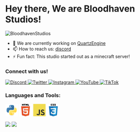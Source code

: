 # Hey there, We are Bloodhaven Studios!

<img src="https://komarev.com/ghpvc/?username=BloodhavenStudios&label=Profile%20views&color=0e75b6&style=flat" alt="BloodhavenStudios" />

- 🔭 We are currently working on [QuartzEngine](https://github.com/BloodhavenStudios/QuartzEngine)
- 📫 How to reach us: [discord](https://discord.gg/nGZ3pH5Rq3)
- ⚡ Fun fact: This studio started out as a minecraft server!

### Connect with us!
<p>

<a href="https://discord.gg/nGZ3pH5Rq3">
<img src="https://www.svgrepo.com/show/353655/discord-icon.svg" alt="Discord" width="40" height="40"/>
</a>

<a href="https://twitter.com/@Bloodhaven_">
<img src="https://raw.githubusercontent.com/rahuldkjain/github-profile-readme-generator/master/src/images/icons/Social/twitter.svg" alt="Twitter" width="40" height="40"/>
</a>

<a href="https://www.instagram.com/bloodhavenstudios_/">
<img src="https://www.svgrepo.com/show/111199/instagram.svg" alt="Instagram" width="40" height="40"/>
</a>

<a href="https://www.youtube.com/channel/UCEYEOBJ72ws3kYZBrr465-w">
<img src="https://www.svgrepo.com/show/157839/youtube.svg" alt="YouTube" width="40" height="40"/>
</a>

<a href="https://www.tiktok.com/@bloodhavenstudios">
<img src="https://www.svgrepo.com/show/303156/tiktok-icon-white-1-logo.svg" alt="TikTok" width="40" height="40"/>
</a>

</p>

### Languages and Tools:
<p>
<a><img src="https://raw.githubusercontent.com/devicons/devicon/master/icons/python/python-original.svg" alt="python" width="40" height="40"/></a>
<a><img src="https://raw.githubusercontent.com/devicons/devicon/master/icons/html5/html5-original-wordmark.svg" alt="html5" width="40" height="40"/></a>
<a><img src="https://raw.githubusercontent.com/devicons/devicon/master/icons/javascript/javascript-original.svg" alt="javascript" width="40" height="40"/></a>
<a><img src="https://raw.githubusercontent.com/devicons/devicon/master/icons/css3/css3-original-wordmark.svg" alt="css3" width="40" height="40"/></a>
</p>


<img src="https://github-readme-stats.vercel.app/api/top-langs?username=BloodhavenStudios&show_icons=true&locale=en&layout=compact"/>
<img src="https://github-readme-stats.vercel.app/api?username=BloodhavenStudios&show_icons=true&locale=en"/>
